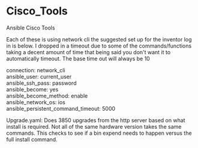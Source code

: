 # Cisco_Tools
Ansible Cisco Tools

Each of these is using network cli the suggested set up for the inventor log in is below.
I dropped in a timeout due to some of the commands/functions taking a decent amount of time that being said you don't want it to automatically timeout. The base time out will always be 10

connection: network_cli   
ansible_user: current_user   
ansible_ssh_pass: password   
ansible_become: yes   
ansible_become_method: enable   
ansible_network_os: ios   
ansible_persistent_command_timeout: 5000   



Upgrade.yaml:
Does 3850 upgrades from the http server based on what install is required. Not all of the same hardware version takes the same commands. This checks to see if a bin expend needs to happen versus the full install command.
